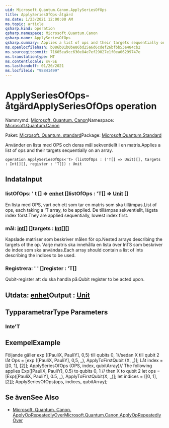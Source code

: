 ```yaml
---
uid: Microsoft.Quantum.Canon.ApplySeriesOfOps
title: ApplySeriesOfOps-åtgärd
ms.date: 1/23/2021 12:00:00 AM
ms.topic: article
qsharp.kind: operation
qsharp.namespace: Microsoft.Quantum.Canon
qsharp.name: ApplySeriesOfOps
qsharp.summary: Applies a list of ops and their targets sequentially on an array.
ms.openlocfilehash: b086b01b0be86bd25a6d6cdef26bfbb53e484cb2
ms.sourcegitcommit: 71605ea9cc630e84e7ef29027e1f0ea06299747e
ms.translationtype: MT
ms.contentlocale: sv-SE
ms.lasthandoff: 01/26/2021
ms.locfileid: "98841499"
---
```

# <a name="applyseriesofops-operation"></a><span data-ttu-id="ad6e5-102">ApplySeriesOfOps-åtgärd</span><span class="sxs-lookup"><span data-stu-id="ad6e5-102">ApplySeriesOfOps operation</span></span>

<span data-ttu-id="ad6e5-103">Namnrymd: [Microsoft. Quantum. Canon](xref:Microsoft.Quantum.Canon)</span><span class="sxs-lookup"><span data-stu-id="ad6e5-103">Namespace: [Microsoft.Quantum.Canon](xref:Microsoft.Quantum.Canon)</span></span>

<span data-ttu-id="ad6e5-104">Paket: [Microsoft. Quantum. standard](https://nuget.org/packages/Microsoft.Quantum.Standard)</span><span class="sxs-lookup"><span data-stu-id="ad6e5-104">Package: [Microsoft.Quantum.Standard](https://nuget.org/packages/Microsoft.Quantum.Standard)</span></span>


<span data-ttu-id="ad6e5-105">Använder en lista med OPS och deras mål sekventiellt i en matris.</span><span class="sxs-lookup"><span data-stu-id="ad6e5-105">Applies a list of ops and their targets sequentially on an array.</span></span>

```qsharp
operation ApplySeriesOfOps<'T> (listOfOps : ('T[] => Unit)[], targets : Int[][], register : 'T[]) : Unit
```


## <a name="input"></a><span data-ttu-id="ad6e5-106">Indata</span><span class="sxs-lookup"><span data-stu-id="ad6e5-106">Input</span></span>

### <a name="listofops--t--unit-"></a><span data-ttu-id="ad6e5-107">listOfOps: ' t [] => [enhet](xref:microsoft.quantum.lang-ref.unit) []</span><span class="sxs-lookup"><span data-stu-id="ad6e5-107">listOfOps : 'T[] => [Unit](xref:microsoft.quantum.lang-ref.unit) []</span></span>

<span data-ttu-id="ad6e5-108">En lista med OPS, vart och ett som tar en matris som ska tillämpas.</span><span class="sxs-lookup"><span data-stu-id="ad6e5-108">List of ops, each taking a 'T array, to be applied.</span></span> <span data-ttu-id="ad6e5-109">De tillämpas sekventiellt, lägsta index först.</span><span class="sxs-lookup"><span data-stu-id="ad6e5-109">They are applied sequentially, lowest index first.</span></span>


### <a name="targets--int"></a><span data-ttu-id="ad6e5-110">mål: [int](xref:microsoft.quantum.lang-ref.int)[] []</span><span class="sxs-lookup"><span data-stu-id="ad6e5-110">targets : [Int](xref:microsoft.quantum.lang-ref.int)[][]</span></span>

<span data-ttu-id="ad6e5-111">Kapslade matriser som beskriver målen för op.</span><span class="sxs-lookup"><span data-stu-id="ad6e5-111">Nested arrays describing the targets of the op.</span></span> <span data-ttu-id="ad6e5-112">Varje matris ska innehålla en lista över InTS som beskriver de index som ska användas.</span><span class="sxs-lookup"><span data-stu-id="ad6e5-112">Each array should contain a list of ints describing the indices to be used.</span></span>


### <a name="register--t"></a><span data-ttu-id="ad6e5-113">Registrera: ' ' []</span><span class="sxs-lookup"><span data-stu-id="ad6e5-113">register : 'T[]</span></span>

<span data-ttu-id="ad6e5-114">Qubit-register att du ska handla på.</span><span class="sxs-lookup"><span data-stu-id="ad6e5-114">Qubit register to be acted upon.</span></span>



## <a name="output--unit"></a><span data-ttu-id="ad6e5-115">Utdata: [enhet](xref:microsoft.quantum.lang-ref.unit)</span><span class="sxs-lookup"><span data-stu-id="ad6e5-115">Output : [Unit](xref:microsoft.quantum.lang-ref.unit)</span></span>



## <a name="type-parameters"></a><span data-ttu-id="ad6e5-116">Typparametrar</span><span class="sxs-lookup"><span data-stu-id="ad6e5-116">Type Parameters</span></span>

### <a name="t"></a><span data-ttu-id="ad6e5-117">Inte</span><span class="sxs-lookup"><span data-stu-id="ad6e5-117">'T</span></span>



## <a name="example"></a><span data-ttu-id="ad6e5-118">Exempel</span><span class="sxs-lookup"><span data-stu-id="ad6e5-118">Example</span></span>

<span data-ttu-id="ad6e5-119">Följande gäller exp ([PauliX, PauliY], 0,5) till qubits 0, 1//sedan X till qubit 2 låt Ops = [exp ([PauliX, PauliY], 0,5, _), ApplyToFirstQubit (X, _)]; Låt index = [[0, 1], [2]]; ApplySeriesOfOps (OPS, index, qubitArray)</span><span class="sxs-lookup"><span data-stu-id="ad6e5-119">// The following applies Exp([PauliX, PauliY], 0.5) to qubits 0, 1 // then X to qubit 2 let ops = [Exp([PauliX, PauliY], 0.5, _), ApplyToFirstQubit(X, _)]; let indices = [[0, 1], [2]]; ApplySeriesOfOps(ops, indices, qubitArray);</span></span>

## <a name="see-also"></a><span data-ttu-id="ad6e5-120">Se även</span><span class="sxs-lookup"><span data-stu-id="ad6e5-120">See Also</span></span>

- [<span data-ttu-id="ad6e5-121">Microsoft. Quantum. Canon. ApplyOpRepeatedlyOver</span><span class="sxs-lookup"><span data-stu-id="ad6e5-121">Microsoft.Quantum.Canon.ApplyOpRepeatedlyOver</span></span>](xref:Microsoft.Quantum.Canon.ApplyOpRepeatedlyOver)